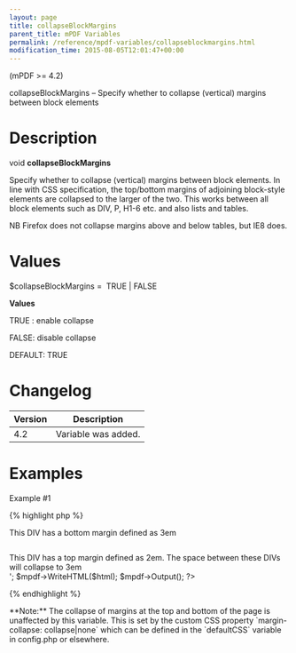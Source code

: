 ```yaml
---
layout: page
title: collapseBlockMargins
parent_title: mPDF Variables
permalink: /reference/mpdf-variables/collapseblockmargins.html
modification_time: 2015-08-05T12:01:47+00:00
---
```


(mPDF >= 4.2)

collapseBlockMargins – Specify whether to collapse (vertical) margins between block elements

# Description

void **collapseBlockMargins**

Specify whether to collapse (vertical) margins between block elements. In line with CSS specification, the top/bottom margins of adjoining block-style elements are collapsed to the larger of the two. This works between all block elements such as DIV, P, H1-6 etc. and also lists and tables.

NB Firefox does not collapse margins above and below tables, but IE8 does.

# Values

<span class="parameter">$collapseBlockMargins</span> =  <span class="smallblock">TRUE </span>| <span class="smallblock">FALSE</span>

**Values**

<span class="smallblock">TRUE </span>: enable collapse

<span class="smallblock">FALSE</span>: disable collapse

<span class="smallblock">DEFAULT</span>: <span class="smallblock">TRUE</span>

# Changelog

<table class="table"> <thead>
<tr> <th>Version</th><th>Description</th> </tr>
</thead> <tbody>
<tr>
<td>4.2</td>
<td>Variable was added.</td>
</tr>
</tbody> </table>

# Examples

Example #1

{% highlight php %}
<?php

// Require composer autoload
require_once __DIR__ . '/vendor/autoload.php';

$mpdf = new mPDF();

$html = '

<div style="margin-bottom: 3em;">This DIV has a bottom margin defined as 3em</div>

<div style="margin-top: 2em;">This DIV has a top margin defined as 2em. The space between these DIVs will collapse to 3em</div>';

$mpdf->WriteHTML($html);

$mpdf->Output();

?>
{% endhighlight %}

<div class="alert alert-info" role="alert">**Note:** The collapse of margins at the top and bottom of the page is unaffected by this variable. This is set by the custom CSS property `margin-collapse: collapse|none` which can be defined in the `defaultCSS` variable in <span class="filename">config.php</span> or elsewhere.</div>

